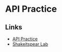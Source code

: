 # API Practice

## Links

- [API Practice](https://github.com/den-wdi-2/api-practice/blob/master/exercise-1.md)
- [Shakeitspear Lab](https://github.com/den-wdi-2/api-practice/blob/master/shakeitspear-lab.md)
